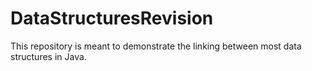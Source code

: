 # DataStructuresRevision
This repository is meant to demonstrate the linking between most data structures in Java.

